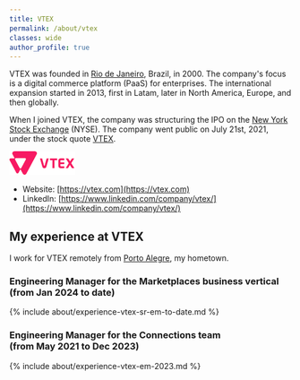```yaml
---
title: VTEX
permalink: /about/vtex
classes: wide
author_profile: true
---
```


VTEX was founded in [Rio de Janeiro](https://en.wikipedia.org/wiki/Rio_de_Janeiro), Brazil, in 2000. The company's focus is a digital commerce platform (PaaS) for enterprises. The international expansion started in 2013, first in Latam, later in North America, Europe, and then globally.

When I joined VTEX, the company was structuring the IPO on the [New York Stock Exchange](https://www.nyse.com/) (NYSE). The company went public on July 21st, 2021, under the stock quote [VTEX](https://www.nyse.com/quote/XNYS:VTEX).

![Vtex logo](/images/about/vtex.png "VTEX logo")

- Website: [https://vtex.com](https://vtex.com)
- LinkedIn: [https://www.linkedin.com/company/vtex/](https://www.linkedin.com/company/vtex/)

## My experience at VTEX

I work for VTEX remotely from [Porto Alegre](https://en.wikipedia.org/wiki/Porto_Alegre), my hometown.

### Engineering Manager for the Marketplaces business vertical <nobr>(from Jan 2024 to date)</nobr>

{% include about/experience-vtex-sr-em-to-date.md %}

### Engineering Manager for the Connections team <nobr>(from May 2021 to Dec 2023)</nobr>

{% include about/experience-vtex-em-2023.md %}